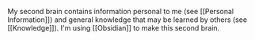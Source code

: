 My second brain contains information personal to me (see [[Personal Information]]) and general knowledge that may be learned by others (see [[Knowledge]]). I'm using [[Obsidian]] to make this second brain.